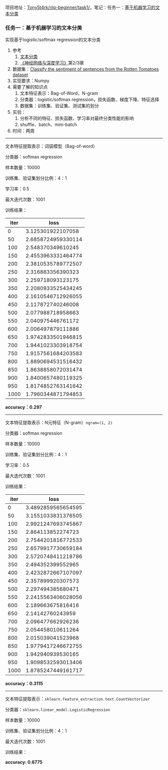 项目地址：[Tony5t4rk/nlp-beginner/task1/](https://github.com/Tony5t4rk/nlp-beginner/tree/master/task1)，笔记：任务一：[基于机器学习的文本分类](https://www.wolai.com/tony5t4rk/p5neeWfxdiBBLh4CSLnj2F?theme=light)

### 任务一：基于机器学习的文本分类

实现基于logistic/softmax regression的文本分类

1. 参考
   1. [文本分类](../topic/文本分类.md)
   2. [《神经网络与深度学习》](https://nndl.github.io)第2/3章
2. 数据集：[Classify the sentiment of sentences from the Rotten Tomatoes dataset](https://www.kaggle.com/c/sentiment-analysis-on-movie-reviews)
3. 实现要求：Numpy
4. 需要了解的知识点
   1. 文本特征表示：Bag-of-Word，N-gram
   2. 分类器：logistic/softmax regression，损失函数、梯度下降、特征选择
   3. 数据集：训练集、验证集、测试集的划分
5. 实验：
   1. 分析不同的特征、损失函数、学习率对最终分类性能的影响
   2. shuffle、batch、mini-batch
6. 时间：两周

------

文本特征提取表示：词袋模型（Bag-of-word）

分类器：softmax regression

样本数量：10000

训练集、验证集划分比例：4：1

学习率：0.5

最大迭代次数：1001

训练结果：

| iter | loss               |
| ---- | ------------------ |
| 0    | 3.125301922107058  |
| 50   | 2.6858724959330114 |
| 100  | 2.548370349610245  |
| 150  | 2.4553963331464774 |
| 200  | 2.3810535789772507 |
| 250  | 2.316883356390323  |
| 300  | 2.259718093123175  |
| 350  | 2.2080933525434245 |
| 400  | 2.1610546712926055 |
| 450  | 2.117872740246008  |
| 500  | 2.077988718958663  |
| 550  | 2.040975446761172  |
| 600  | 2.006497879111886  |
| 650  | 1.9742833501946815 |
| 700  | 1.9441023303918754 |
| 750  | 1.9157561684203583 |
| 800  | 1.8890694531516432 |
| 850  | 1.8638858072031474 |
| 900  | 1.8400657480119325 |
| 950  | 1.8174852763141642 |
| 1000 | 1.7960344871794853 |

**accuracy：0.297**

------

文本特征提取表示：N元特征（N-gram）`ngram=(1, 2)`

分类器：softmax regression

样本数量：10000

训练集、验证集划分比例：4：1

学习率：0.5

最大迭代次数：1001

训练结果：

| iter | loss               |
| ---- | ------------------ |
| 0    | 3.4892859565654595 |
| 50   | 3.1551033831376505 |
| 100  | 2.9921247693745867 |
| 150  | 2.864113852274723  |
| 200  | 2.7544201816772533 |
| 250  | 2.6579917730659184 |
| 300  | 2.5720748411218786 |
| 350  | 2.494352399552965  |
| 400  | 2.4232872667107097 |
| 450  | 2.357899920307573  |
| 500  | 2.297494385680471  |
| 550  | 2.2415563406028056 |
| 600  | 2.189663675816416  |
| 650  | 2.14142760243959   |
| 700  | 2.096477662926236  |
| 750  | 2.054458010611264  |
| 800  | 2.015039041523968  |
| 850  | 1.9779417246672755 |
| 900  | 1.942940939530165  |
| 950  | 1.9098532593013406 |
| 1000 | 1.8785247449161717 |

**accuracy：0.3115**

------

文本特征提取表示：`sklearn.feature_extraction.text.CountVectorizer`

分类器：`sklearn.linear_model.LogisticRegression`

样本数量：10000

训练集、验证集划分比例：4：1

最大迭代次数：1001

训练结果：

**accuracy: 0.6775**

